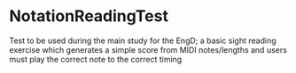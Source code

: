 # NotationReadingTest
Test to be used during the main study for the EngD; a basic sight reading exercise which generates a simple score from MIDI notes/lengths and users must play the correct note to the correct timing
